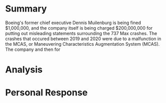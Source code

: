 # Summary
Boeing's former chief executive Dennis Muilenburg is being fined $1,000,000, and the company itself is being charged $200,000,000 for putting out misleading statements surrounding the 737 Max crashes. The crashes that occured between 2019 and 2020 were due to a malfunction in the MCAS, or Maneuvering Characteristics Augmentation System (MCAS). The company and then for
# Analysis
# Personal Response
